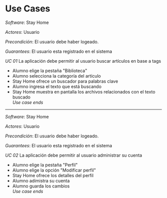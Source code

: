 # Use Cases

*Software*: Stay Home 

*Actores*: Usuario

*Precondición*: El usuario debe haber logeado. 

*Guarantees*: El usuario esta registrado en el sistema 

*UC 01* La aplicación debe permitir al usuario buscar artículos en base a tags<br/> 
- Alumno elige la pestaña "Biblioteca"<br/>
- Alumno selecciona la categoría del artículo<br/>
- Stay Home ofrece un buscador para palabras clave<br/>
- Alumno ingresa el texto que está buscando<br/>
- Stay Home muestra en pantalla los archivos relacionados con el texto buscado<br/>
*Use case ends*

-----------------------------------------------------------------------------

*Software*: Stay Home 

*Actores*: Usuario

*Precondición*: El usuario debe haber logeado. 

*Guarantees*: El usuario esta registrado en el sistema 

*UC 02* La aplicación debe permitir al usuario administrar su cuenta<br/>
- Alumno elige la pestaña "Perfil"<br/>
- Alumno elige la opción "Modificar perfil"<br/>
- Stay Home ofrece los detalles del perfil<br/>
- Alumno adimistra su cuenta<br/>
- Alumno guarda los cambios<br/>
*Use case ends*
